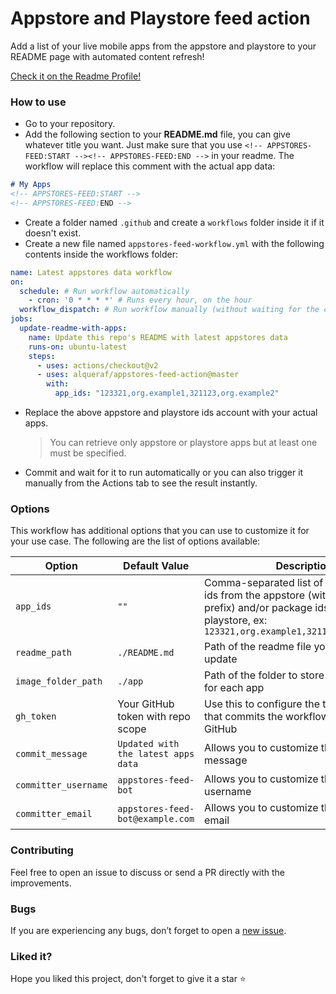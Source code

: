 # Appstore and Playstore feed action  
Add a list of your live mobile apps from the appstore and playstore to your README page with automated content refresh!

[Check it on the Readme Profile!](https://github.com/Alqueraf/Alqueraf#-latest-projects)

### How to use
- Go to your repository.
- Add the following section to your **README.md** file, you can give whatever title you want. Just make sure that you use `<!-- APPSTORES-FEED:START --><!-- APPSTORES-FEED:END -->` in your readme. The workflow will replace this comment with the actual app data: 
```markdown
# My Apps
<!-- APPSTORES-FEED:START -->
<!-- APPSTORES-FEED:END -->
```
- Create a folder named `.github` and create a `workflows` folder inside it if it doesn't exist.
- Create a new file named `appstores-feed-workflow.yml` with the following contents inside the workflows folder:
```yaml
name: Latest appstores data workflow
on:
  schedule: # Run workflow automatically
    - cron: '0 * * * *' # Runs every hour, on the hour
  workflow_dispatch: # Run workflow manually (without waiting for the cron to be called), through the Github Actions Workflow page directly
jobs:
  update-readme-with-apps:
    name: Update this repo's README with latest appstores data
    runs-on: ubuntu-latest
    steps:
      - uses: actions/checkout@v2
      - uses: alqueraf/appstores-feed-action@master
        with:
          app_ids: "123321,org.example1,321123,org.example2"
```
- Replace the above appstore and playstore ids account with your actual apps.
  > You can retrieve only appstore or playstore apps but at least one must be specified.
- Commit and wait for it to run automatically or you can also trigger it manually from the Actions tab to see the result instantly.

### Options
This workflow has additional options that you can use to customize it for your use case. The following are the list of options available:

| Option | Default Value | Description | Required |
|--------|--------|--------|--------|
| `app_ids` | `""` | Comma-separated list of appstore app ids from the appstore (without the id prefix) and/or package ids from the playstore, ex: `123321,org.example1,321123,org.example2` | Yes  |
| `readme_path` | `./README.md` | Path of the readme file you want to update | Yes  |
| `image_folder_path` | `./app` | Path of the folder to store an svg image for each app | No |
| `gh_token` | Your GitHub token with repo scope | Use this to configure the token of the user that commits the workflow result to GitHub | No |
| `commit_message` | `Updated with the latest apps data` | Allows you to customize the commit message | No |
| `committer_username` | `appstores-feed-bot` | Allows you to customize the committer username | No |
| `committer_email` | `appstores-feed-bot@example.com` | Allows you to customize the committer email | No |

### Contributing
Feel free to open an issue to discuss or send a PR directly with the improvements.

### Bugs
If you are experiencing any bugs, don’t forget to open a [new issue](https://github.com/alqueraf/appstores-feed-action/issues/new).

### Liked it?
Hope you liked this project, don't forget to give it a star ⭐